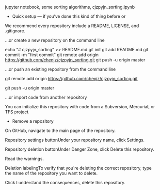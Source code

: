 jupyter notebook, some sorting algorithms, cjzpyjn_sorting.ipynb

- Quick setup — if you’ve done this kind of thing before
or

We recommend every repository include a README, LICENSE, and .gitignore.

…or create a new repository on the command line

echo "# cjzpyjn_sorting" >> README.md
git init
git add README.md
git commit -m "first commit"
git remote add origin https://github.com/chenjz/cjzpyjn_sorting.git
git push -u origin master

…or push an existing repository from the command line

git remote add origin https://github.com/chenjz/cjzpyjn_sorting.git

git push -u origin master

…or import code from another repository

You can initialize this repository with code from a Subversion, Mercurial, or TFS project.

- Remove a repository

On GitHub, navigate to the main page of the repository.

Repository settings buttonUnder your repository name, click  Settings.

Repository deletion buttonUnder Danger Zone, click Delete this repository.

Read the warnings.

Deletion labelingTo verify that you're deleting the correct repository, type the name of the repository you want to delete.

Click I understand the consequences, delete this repository.

